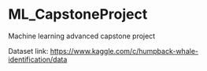 # ML_CapstoneProject
Machine learning advanced capstone project

Dataset link: https://www.kaggle.com/c/humpback-whale-identification/data
